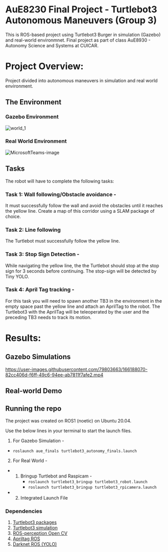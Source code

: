 
# AuE8230 Final Project - Turtlebot3 Autonomous Maneuvers (Group 3)

This is ROS-based project using Turtlebot3 Burger in simulation (Gazebo) and real-world environmnet. Final project as part of class AuE8930 - Autonomy Science and Systems at CUICAR.


# Project Overview:

Project divided into autonomous maneuvers in simulation and real world environment.

## The Environment

### Gazebo Environment

![world_1](https://user-images.githubusercontent.com/79803663/166186834-9a88838c-8bbf-4044-84e5-234fb0fb9f52.png)


### Real World Environment

![MicrosoftTeams-image](https://user-images.githubusercontent.com/79803663/166402942-c1f43d92-2d92-4f8e-ba58-ee6438ed25c2.png)


## Tasks


The robot will have to complete the following tasks:

### Task 1: Wall following/Obstacle avoidance - 
It must successfully follow the wall and avoid the obstacles until it reaches the yellow line. Create a map of this corridor using a SLAM package of choice.
### Task 2: Line following 
The Turtlebot must successfully follow the yellow line. 
### Task 3:  Stop Sign Detection -
While navigating the yellow line, the the Turtlebot should stop at the stop sign for 3 seconds before continuing. The stop-sign will be detected by Tiny YOLO.
### Task 4: April Tag tracking - 
For this task you will need to spawn another TB3 in the environment in the empty space past the yellow line and attach an AprilTag to the robot. The Turtlebot3 with the AprilTag  will be teleoperated by the user and the preceding TB3 needs to track its motion.

# Results:

## Gazebo Simulations

https://user-images.githubusercontent.com/79803663/166188070-82cc406d-f6ff-49c6-94ee-ab7811f7afe2.mp4


## Real-world Demo 


## Running the repo

The project was created on ROS1 (noetic) on Ubuntu 20.04.

Use the below lines in your terminal to start the launch files.

1. For Gazebo Simulation -

 - `roslaunch aue_finals turtlebot3_autonomy_finals.launch`

2. For Real World -
  - 1. Bringup Turtlebot and Raspicam -
       - `roslaunch turtlebot3_bringup turtlebot3_robot.launch`
       - `roslaunch turtlebot3_bringup turtlebot3_rpicamera.launch`
  - 2. Integrated Launch File


### Dependencies

1. [Turtlebot3 packages](https://emanual.robotis.com/docs/en/platform/turtlebot3/quick-start/)
2. [Turtlebot3 simulation](https://github.com/ROBOTIS-GIT/turtlebot3_simulations)
3. [ROS-perception Open CV](https://github.com/ros-perception/vision_opencv)
4. [Apriltag ROS](https://github.com/AprilRobotics/apriltag_ros)
5. [Darknet ROS (YOLO)](https://github.com/leggedrobotics/darknet_ros)
